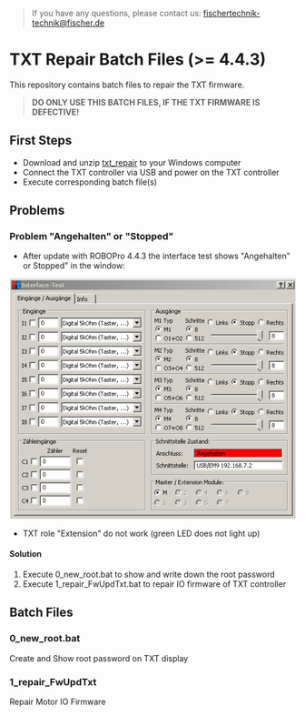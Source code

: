 > If you have any questions, please contact us: fischertechnik-technik@fischer.de

# TXT Repair Batch Files (>= 4.4.3)
This repository contains batch files to repair the TXT firmware.

> **DO ONLY USE THIS BATCH FILES, IF THE TXT FIRMWARE IS DEFECTIVE!**

## First Steps
- Download and unzip [txt_repair](https://github.com/fischertechnikGmbH/txt_repair/archive/master.zip) to your Windows computer
- Connect the TXT controller via USB and power on the TXT controller
- Execute corresponding batch file(s) 

## Problems
### Problem "Angehalten" or "Stopped"
- After update with ROBOPro 4.4.3 the interface test shows "Angehalten" or Stopped" in the window:

![interfacetest](docs/interfacetest.PNG)

- TXT role "Extension" do not work (green LED does not light up)

#### Solution
1. Execute 0_new_root.bat to show and write down the root password
2. Execute 1_repair_FwUpdTxt.bat to repair IO firmware of TXT controller

## Batch Files
### 0_new_root.bat
Create and Show root password on TXT display

### 1_repair_FwUpdTxt
Repair Motor IO Firmware

